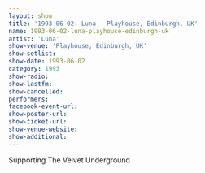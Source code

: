 ```yaml
---
layout: show
title: '1993-06-02: Luna - Playhouse, Edinburgh, UK'
name: 1993-06-02-luna-playhouse-edinburgh-uk
artist: 'Luna'
show-venue: 'Playhouse, Edinburgh, UK'
show-setlist: 
show-date: 1993-06-02
category: 1993
show-radio: 
show-lastfm: 
show-cancelled: 
performers: 
facebook-event-url: 
show-poster-url: 
show-ticket-url: 
show-venue-website: 
show-additional: 
---
```


Supporting The Velvet Underground